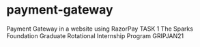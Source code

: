 # payment-gateway
Payment Gateway in a website using RazorPay
TASK 1 The Sparks Foundation Graduate Rotational Internship Program GRIPJAN21
